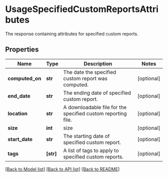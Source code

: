 # UsageSpecifiedCustomReportsAttributes

The response containing attributes for specified custom reports.

## Properties
Name | Type | Description | Notes
------------ | ------------- | ------------- | -------------
**computed_on** | **str** | The date the specified custom report was computed. | [optional] 
**end_date** | **str** | The ending date of specified custom report. | [optional] 
**location** | **str** | A downloadable file for the specified custom reporting file. | [optional] 
**size** | **int** | size | [optional] 
**start_date** | **str** | The starting date of specified custom report. | [optional] 
**tags** | **[str]** | A list of tags to apply to specified custom reports. | [optional] 

[[Back to Model list]](README.md#documentation-for-models) [[Back to API list]](README.md#documentation-for-api-endpoints) [[Back to README]](README.md)


